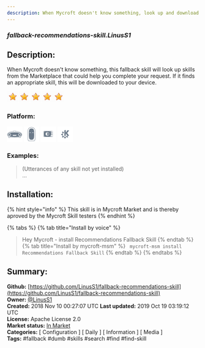```yaml
---
description: When Mycroft doesn't know something, look up and download a skill that can handle that request
---
```


### _fallback-recommendations-skill.LinusS1_  
## Description:  
When Mycroft doesn't know something, this fallback skill will look up skills from the Marketplace that could help you complete your request. If it finds an appropriate skill, this will be downloaded to your device.  
  
![](../.gitbook/assets/star.png)![](../.gitbook/assets/star.png)![](../.gitbook/assets/star.png)![](../.gitbook/assets/star.png)![](../.gitbook/assets/star.png)  
  
### Platform:  
 ![Mark I](../.gitbook/assets/mark-1-icon.png)  ![Mark II](../.gitbook/assets/mark-2-icon.png)  ![Picroft](../.gitbook/assets/picroft-icon.png)  ![plasmoid](../.gitbook/assets/kde.png)   
### Examples:  
> (Utterances of any skill not yet installed)  
> ...  
  
## Installation:  
{% hint style="info" %}
This skill is in Mycroft Market and is thereby aproved by the Mycroft Skill testers
{% endhint %}
    
{% tabs %}
{% tab title="Install by voice" %}
> Hey Mycroft - install Recommendations Fallback Skill
{% endtab %}
  {% tab title="Install by mycroft-msm" %}
``` mycroft-msm install Recommendations Fallback Skill```
{% endtab %}
  {% endtabs %}
    
## Summary:  
**Github:** [https://github.com/LinusS1/fallback-recommendations-skill](https://github.com/LinusS1/fallback-recommendations-skill)  
**Owner:** [@LinusS1](https://github.com/LinusS1)  
**Created:** 2018 Nov 10 00:27:07 UTC  **Last updated:** 2019 Oct 19 03:19:12 UTC  
**License:** Apache License 2.0  
**Market status:** [In Market](https://market.mycroft.ai/skill/fallback-recommendations-skill)  
**Categories:** [ Configuration ] [ Daily ] [ Information ] [ Media ]   
**Tags:** \#fallback \#dumb \#skills \#search \#find \#find-skill   
